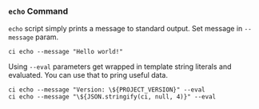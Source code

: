 ### `echo` Command



`echo` script simply prints a message to standard output. Set
message in `--message` param.

```shell
ci echo --message "Hello world!"
```

Using `--eval` parameters get wrapped in template string literals and evaluated.
You can use that to pring useful data.

```shell
ci echo --message "Version: \${PROJECT_VERSION}" --eval
ci echo --message "\${JSON.stringify(ci, null, 4)}" --eval
```
